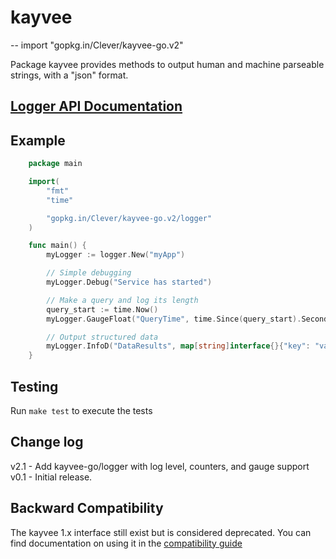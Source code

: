 # kayvee
--
    import "gopkg.in/Clever/kayvee-go.v2"

Package kayvee provides methods to output human and machine parseable strings,
with a "json" format.

## [Logger API Documentation](./logger)

## Example

```go
    package main

    import(
        "fmt"
        "time"

        "gopkg.in/Clever/kayvee-go.v2/logger"
    )

    func main() {
        myLogger := logger.New("myApp")

        // Simple debugging
        myLogger.Debug("Service has started")

        // Make a query and log its length
        query_start := time.Now()
        myLogger.GaugeFloat("QueryTime", time.Since(query_start).Seconds())

        // Output structured data
        myLogger.InfoD("DataResults", map[string]interface{}{"key": "value"})
    }
```


## Testing

Run `make test` to execute the tests

## Change log

v2.1 - Add kayvee-go/logger with log level, counters, and gauge support
v0.1 - Initial release.

## Backward Compatibility

The kayvee 1.x interface still exist but is considered deprecated. You can find documentation on using it in the [compatibility guide](./compatibility.md)

